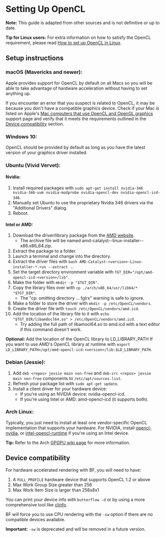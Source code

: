# Setting Up OpenCL
**Note:** This guide is adapted from other sources and is not definitive or up to date.

**Tip for Linux users:** For extra information on how to satisfy the OpenCL requirement, please read [How to set up OpenCL in Linux](http://wiki.tiker.net/OpenCLHowTo).

## Setup instructions
### macOS (Mavericks and newer):
Apple provides support for OpenCL by default on all Macs so you will be able to take advantage of hardware acceleration without having to set anything up.

If you encounter an error that you suspect is related to OpenCL, it may be because you don't have a compatible graphics device. Check if your Mac is listed on Apple's [Mac computers that use OpenCL and OpenGL graphics](https://support.apple.com/en-us/HT202823) support page and verify that it meets the requirements outlined in the [Device compatibility](#device-compatibility) section.

### Windows 10:
OpenCL should be provided by default as long as you have the latest version of your graphics driver installed.

### Ubuntu (Vivid Vervet):
#### Nvidia:
1. Install required packages with `sudo apt-get install nvidia-346 nvidia-346-uvm nvidia-modprobe nvidia-opencl-dev nvidia-opencl-icd-346`.
2. Manually  set Ubuntu to use the proprietary Nvidia 346 drivers via the "Additional Drivers" dialog.
3. Reboot.

#### Intel or AMD:
1. Download the driver/library package from the [AMD website](http://support.amd.com/en-us/download/desktop?os=Linux+x86).
   * The archive file will be named amd-catalyst-<version>-linux-installer-<build version>-x86.x86_64.zip.
2. Extract the package to a folder.
3. Launch a terminal and change into the directory.
4. Extract the driver files with `bash AMD-Catalyst-<version>-Linux-installer-*.run --extract .`.
5. Set the target directory environment variable with `TGT_DIR="/opt/amd-opencl-icd-<version>/lib"`.
6. Make the folder with `mkdir -p "$TGT_DIR"`.
7. Copy the library files over with `cp ./arch/x86_64/usr/lib64/* "$TGT_DIR"`.
    * The "cp: omitting directory ... fglrx" warning is safe to ignore.
8. Make a folder to store the driver with `mkdir -p /etc/OpenCL/vendors`.
9. Create the driver file with `touch /etc/OpenCL/vendors/amd.icd`.
10. Add the location of the library file to it with `echo "$TGT_DIR/libamdocl64.so" > /etc/OpenCL/vendors/amd.icd`.
    * Try adding the full path of libamocl64.so to amd.icd with a text editor if this command doesn't work.

**Optional:** Add the location of the OpenCL library to LD_LIBRARY_PATH If you want to use AMD's OpenCL library at runtime with `export LD_LIBRARY_PATH=/opt/amd-opencl-icd-<version>/lib:$LD_LIBRARY_PATH`.

### Debian (Jessie):
1. Add `deb <repos> jessie main non-free` and `deb-src <repos> jessie main non-free` components to `/etc/apt/sources.list`.
2. Refresh your package list with `sudo apt-get update`.
3. Install a client driver for your hardware device:
   * If you're using an NVIDIA device: nvidia-opencl-icd.
   * If you're using Intel or AMD: amd-opencl-icd (it supports both).

### Arch Linux:
Typically, you just need to install at least one vendor-specific OpenCL implementation that supports your hardware. For NVIDIA, install [opencl-nvidia](https://www.archlinux.org/packages/extra/x86_64/opencl-nvidia/), or [intel-opencl-runtime](https://aur.archlinux.org/packages/intel-opencl-runtime/) if you're using an Intel device.

**Tip:** Refer to the Arch [GPGPU wiki page](https://wiki.archlinux.org/index.php/GPGPU) for more information.

## Device compatibility
For hardware accelerated rendering with BF, you will need to have:

1. A `FULL_PROFILE` hardware device that supports OpenCL 1.2 or above
2. Max Work Group Size greater than 256
3. Max Work Item Size is larger than 256x8x1

You can print your device info with `butterflow -d` or by using a more comprehensive tool like [clinfo](https://github.com/Oblomov/clinfo).

BF will force you to use CPU rendering with the `-sw` option if there are no compatible devices available.

**Important:** `-sw` is deprecated and will be removed in a future version.
